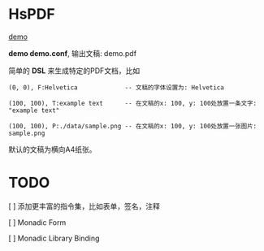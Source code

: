 # HsPDF

[demo](http://code.smartstudy.com/uuhan/HsPDF/uploads/23b1865f40971548e4d81512661b148e/demo)

**demo demo.conf**, 输出文稿: demo.pdf

简单的 **DSL** 来生成特定的PDF文档，比如

    (0, 0), F:Helvetica             -- 文稿的字体设置为: Helvetica

    (100, 100), T:example text      -- 在文稿的x: 100, y: 100处放置一条文字: "example text"

    (100, 100), P:./data/sample.png -- 在文稿的x: 100, y: 100处放置一张图片: sample.png

默认的文稿为横向A4纸张。

# TODO

[ ] 添加更丰富的指令集，比如表单，签名，注释

[ ] Monadic Form

[ ] Monadic Library Binding


